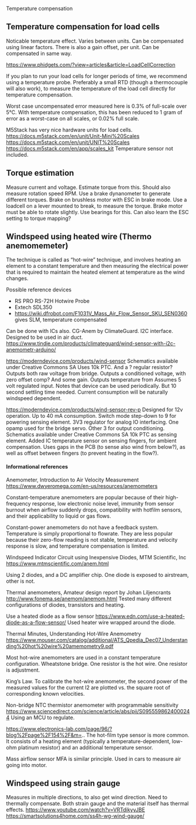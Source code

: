
Temperature compensation

## Temperature compensation for load cells

Noticable temperature effect. Varies between units.
Can be compensated using linear factors.
There is also a gain offset, per unit. Can be compensated in same way.

https://www.phidgets.com/?view=articles&article=LoadCellCorrection

If you plan to run your load cells for longer periods of time,
we recommend using a temperature probe.
Preferably a small RTD (though a thermocouple will also work), to measure the temperature of the load cell directly for temperature compensation.

Worst case uncompensated error measured here is 0.3% of full-scale over 5°C.
With temperature compensation, this has been reduced to 1 gram of error as a worst-case on all scales, or 0.02% full scale.


M5Stack has very nice hardware units for load cells.
https://docs.m5stack.com/en/unit/Unit-Mini%20Scales
https://docs.m5stack.com/en/unit/UNIT%20Scales
https://docs.m5stack.com/en/app/scales_kit
Temperature sensor not included.

## Torque estimation

Measure current and voltage. Estimate torque from this.
Should also measure rotation speed RPM.
Use a brake dynanometer to generate different torques.
Brake on brushless motor with ESC in brake mode.
Use a loadcell on a lever mounted to break, to measure the torque.
Brake motor must be able to rotate slightly. Use bearings for this.
Can also learn the ESC setting to torque mapping?


## Windspeed using heated wire (Thermo anemomemeter)

The technique is called as “hot-wire” technique,
and involves heating an element to a constant temperature and then measuring the electrical power that is required to maintain the heated element at temperature as the wind changes. 


Possible reference devices

- RS PRO RS-72H Hotwire Probe
- Extech SDL350
- https://wiki.dfrobot.com/F1031V_Mass_Air_Flow_Sensor_SKU_SEN0360 gives SLM, temperature compensated

Can be done with ICs also.
CG-Anem by ClimateGuard. I2C interface. Designed to be used in air duct.
https://www.tindie.com/products/climateguard/wind-sensor-with-i2c-anemometr-arduino/

https://moderndevice.com/products/wind-sensor
Schematics available under Creative Commons SA
Uses 10k PTC. And a ? regular resistor?
Outputs both raw voltage from bridge.
Outputs a conditioned voltage, with zero offset comp? And some gain.
Outputs temperature from 
Assumes 5 volt regulated input.
Notes that device can be used periodically. But 10 second settling time needed.
Current consumption will be naturally windspeed dependent.

https://moderndevice.com/products/wind-sensor-rev-p
Designed for 12v operation. Up to 40 mA consumption.
Switch mode step-down to 9 for powering sensing element.
3V3 regulator for analog IO interfacing.
One opamp used for the bridge servo. Other 3 for output conditioning.
Schematics available under Creative Commons SA
10k PTC as sensing element.
Added IC temperature sensor on sensing fingers, for ambient compensation.
Uses gaps in the PCB (to sense also wind from below?),
as well as offset between fingers (to prevent heating in the flow?).


#### Informational references
 

Anemometer, Introduction to Air Velocity Measurement
https://www.dwyeromega.com/en-us/resources/anemometers

Constant-temperature anemometers are popular because of their high-frequency response, low electronic noise level, immunity from sensor burnout when airflow suddenly drops, compatibility with hotfilm sensors, and their applicability to liquid or gas flows.

Constant-power anemometers do not have a feedback system. Temperature is simply proportional to flowrate. They are less popular because their zero-flow reading is not stable, temperature and velocity response is slow, and temperature compensation is limited.


Windspeed Indicator Circuit using Inexpensive Diodes, MTM Scientific, Inc 
https://www.mtmscientific.com/anem.html

Using 2 diodes, and a DC amplifier chip.
One diode is exposed to airstream, other is not.

Thermal anemometers, Amateur design report by Johan Liljencrants
http://www.fonema.se/anemom/anemom.html
Tested many different configurations of diodes, transistors and heating.

Use a heated diode as a flow sensor
https://www.edn.com/use-a-heated-diode-as-a-flow-sensor/
Used heater wire wrapped around the diode.

Thermal Minutes, Understanding Hot-Wire Anemometry
https://www.mouser.com/catalog/additional/ATS_Qpedia_Dec07_Understanding%20hot%20wire%20amemometry9.pdf

Most hot-wire anemometers are used in a constant temperature configuration.
Wheatstone bridge. One resistor is the hot wire. One resistor is adjustment.

King’s Law. To calibrate the hot-wire anemometer,
the second power of the measured values for the current I2 are plotted vs. the square
root of corresponding known velocities.

Non-bridge NTC thermistor anemometer with programmable sensitivity
https://www.sciencedirect.com/science/article/abs/pii/S0955598624000244
Using an MCU to regulate.

https://www.electronics-lab.com/page/96/?blog%2Fpage%2F154%2F&m=..
The hot-film type sensor is more common. It consists of a heating element (typically a temperature-dependent, low-ohm platinum resistor) and an additional temperature sensor. 


Mass airflow sensor MFA is similar principle.
Used in cars to measure air going into motor.

## Windspeed using strain gauge

Measures in multiple directions, to also get wind direction.
Need to thermally compensate.
Both strain gauge and the material itself has thermal effects.
https://www.youtube.com/watch?v=VRTdikyyJBE
https://smartsolutions4home.com/ss4h-wg-wind-gauge/

